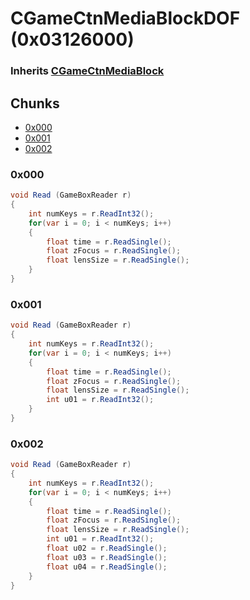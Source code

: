 # CGameCtnMediaBlockDOF (0x03126000)

### Inherits [CGameCtnMediaBlock](CGameCtnMediaBlock.md)

## Chunks

- [0x000](#0x000)
- [0x001](#0x001)
- [0x002](#0x002)

### 0x000

```cs
void Read (GameBoxReader r)
{
    int numKeys = r.ReadInt32();
    for(var i = 0; i < numKeys; i++)
    {
        float time = r.ReadSingle();
        float zFocus = r.ReadSingle();
        float lensSize = r.ReadSingle();
    }
}
```

### 0x001

```cs
void Read (GameBoxReader r)
{
    int numKeys = r.ReadInt32();
    for(var i = 0; i < numKeys; i++)
    {
        float time = r.ReadSingle();
        float zFocus = r.ReadSingle();
        float lensSize = r.ReadSingle();
        int u01 = r.ReadInt32();
    }
}
```

### 0x002

```cs
void Read (GameBoxReader r)
{
    int numKeys = r.ReadInt32();
    for(var i = 0; i < numKeys; i++)
    {
        float time = r.ReadSingle();
        float zFocus = r.ReadSingle();
        float lensSize = r.ReadSingle();
        int u01 = r.ReadInt32();
        float u02 = r.ReadSingle();
        float u03 = r.ReadSingle();
        float u04 = r.ReadSingle();
    }
}
```

